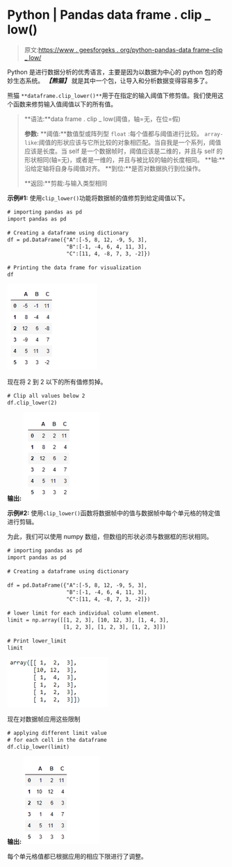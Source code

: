 # Python | Pandas data frame . clip _ low()

> 原文:[https://www . geesforgeks . org/python-pandas-data frame-clip _ low/](https://www.geeksforgeeks.org/python-pandas-dataframe-clip_lower/)

Python 是进行数据分析的优秀语言，主要是因为以数据为中心的 python 包的奇妙生态系统。 ***【熊猫】*** 就是其中一个包，让导入和分析数据变得容易多了。

熊猫 `**dataframe.clip_lower()**`用于在指定的输入阈值下修剪值。我们使用这个函数来修剪输入值阈值以下的所有值。

> **语法:**data frame . clip _ low(阈值，轴=无，在位=假)
> 
> **参数:**
> **阈值:**数值型或阵列型
> `float` :每个值都与阈值进行比较。
> `array-like`:阈值的形状应该与它所比较的对象相匹配。当自我是一个系列，阈值应该是长度。当 self 是一个数据帧时，阈值应该是二维的，并且与 self 的形状相同(轴=无)，或者是一维的，并且与被比较的轴的长度相同。
> **轴:**沿给定轴将自身与阈值对齐。
> **到位:**是否对数据执行到位操作。
> 
> **返回:**剪裁:与输入类型相同

**示例#1:** 使用`clip_lower()`功能将数据帧的值修剪到给定阈值以下。

```
# importing pandas as pd
import pandas as pd

# Creating a dataframe using dictionary
df = pd.DataFrame({"A":[-5, 8, 12, -9, 5, 3],
                   "B":[-1, -4, 6, 4, 11, 3], 
                   "C":[11, 4, -8, 7, 3, -2]})

# Printing the data frame for visualization
df
```

![](img/742caf102f4ef6cf4200e3b2d1e2e1d3.png)

现在将 2 到 2 以下的所有值修剪掉。

```
# Clip all values below 2
df.clip_lower(2)
```

**输出:**
![](img/2820e909f2c3b9773d47cf4acb740e19.png)

**示例#2:** 使用`clip_lower()`函数将数据帧中的值与数据帧中每个单元格的特定值进行剪辑。

为此，我们可以使用 numpy 数组，但数组的形状必须与数据框的形状相同。

```
# importing pandas as pd
import pandas as pd

# Creating a dataframe using dictionary

df = pd.DataFrame({"A":[-5, 8, 12, -9, 5, 3], 
                   "B":[-1, -4, 6, 4, 11, 3],
                   "C":[11, 4, -8, 7, 3, -2]})

# lower limit for each individual column element.
limit = np.array([[1, 2, 3], [10, 12, 3], [1, 4, 3],
                  [1, 2, 3], [1, 2, 3], [1, 2, 3]])

# Print lower_limit
limit
```

![](img/02b35d945858f71083776267db7b42fc.png)

现在对数据帧应用这些限制

```
# applying different limit value 
# for each cell in the dataframe
df.clip_lower(limit)
```

**输出:**
![](img/d2ca7f07a24f1aacbe3338d343f1288a.png)

每个单元格值都已根据应用的相应下限进行了调整。